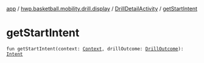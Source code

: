 [app](../../index.md) / [hwp.basketball.mobility.drill.display](../index.md) / [DrillDetailActivity](index.md) / [getStartIntent](.)

# getStartIntent

`fun getStartIntent(context: `[`Context`](https://developer.android.com/reference/android/content/Context.html)`, drillOutcome: `[`DrillOutcome`](../../hwp.basketball.mobility.entitiy.drills.outcomes/-drill-outcome/index.md)`): `[`Intent`](https://developer.android.com/reference/android/content/Intent.html)